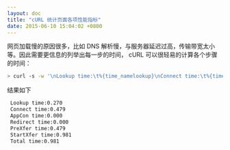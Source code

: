 ```yaml
---
layout: doc
title: "cURL 统计页面各项性能指标"
date: 2015-06-10 15:04:02 +0800
---
```


网页加载慢的原因很多，比如 DNS 解析慢，与服务器延迟过高，传输带宽太小等。因此需要更信息的列举出每一步的时间， cURL 可以很轻易的计算各个步骤的时间：

```bash
> curl -s -w '\nLookup time:\t%{time_namelookup}\nConnect time:\t%{time_connect}\nAppCon time:\t%{time_appconnect}\nRedirect time:\t%{time_redirect}\nPreXfer time:\t%{time_pretransfer}\nStartXfer time:\t%{time_starttransfer}\n\nTotal time:\t%{time_total}\n' -o /dev/null https://www.co-ding.com
```

结果如下

```bash
 Lookup time:0.270
 Connect time:0.479
 AppCon time:0.000
 Redirect time:0.000
 PreXfer time:0.479
 StartXfer time:0.981
 Total time:0.981
```
